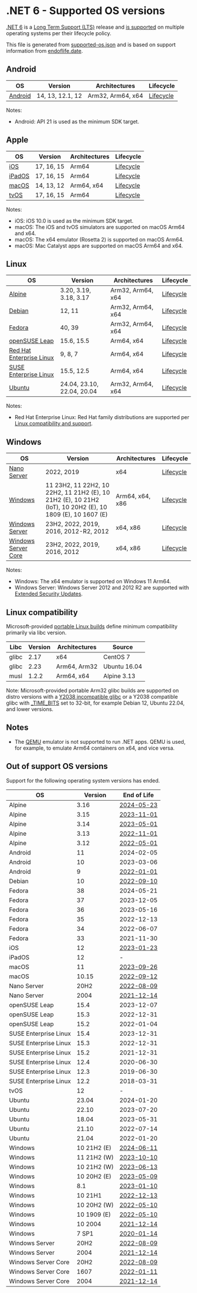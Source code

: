 # .NET 6 - Supported OS versions

[.NET 6](README.md) is a [Long Term Support (LTS)](../../release-policies.md) release and [is supported](../../support.md) on multiple operating systems per their lifecycle policy.

This file is generated from [supported-os.json](supported-os.json) and is based on support information from [endoflife.date](https://endoflife.date/).

## Android

OS                              | Version                      | Architectures      | Lifecycle          |
--------------------------------|------------------------------|--------------------|--------------------|
[Android][0]                    | 14, 13, 12.1, 12             | Arm32, Arm64, x64  | [Lifecycle][1]     |

Notes:

* Android: API 21 is used as the minimum SDK target.

[0]: https://www.android.com/
[1]: https://support.google.com/android

## Apple

OS                              | Version                      | Architectures      | Lifecycle          |
--------------------------------|------------------------------|--------------------|--------------------|
[iOS][2]                        | 17, 16, 15                   | Arm64              | [Lifecycle][3]     |
[iPadOS][4]                     | 17, 16, 15                   | Arm64              | [Lifecycle][5]     |
[macOS][6]                      | 14, 13, 12                   | Arm64, x64         | [Lifecycle][7]     |
[tvOS][8]                       | 17, 16, 15                   | Arm64              | [Lifecycle][9]     |

Notes:

* iOS: iOS 10.0 is used as the minimum SDK target.
* macOS: The iOS and tvOS simulators are supported on macOS Arm64 and x64.
* macOS: The x64 emulator (Rosetta 2) is supported on macOS Arm64.
* macOS: Mac Catalyst apps are supported on macOS Arm64 and x64.

[2]: https://developer.apple.com/ios/
[3]: https://support.apple.com/ios/
[4]: https://developer.apple.com/ipados/
[5]: https://support.apple.com/ipados/
[6]: https://developer.apple.com/macos/
[7]: https://support.apple.com/macos/
[8]: https://developer.apple.com/tvos/
[9]: https://support.apple.com/apple-tv/

## Linux

OS                              | Version                      | Architectures      | Lifecycle          |
--------------------------------|------------------------------|--------------------|--------------------|
[Alpine][10]                    | 3.20, 3.19, 3.18, 3.17       | Arm32, Arm64, x64  | [Lifecycle][11]    |
[Debian][12]                    | 12, 11                       | Arm32, Arm64, x64  | [Lifecycle][13]    |
[Fedora][14]                    | 40, 39                       | Arm32, Arm64, x64  | [Lifecycle][15]    |
[openSUSE Leap][16]             | 15.6, 15.5                   | Arm64, x64         | [Lifecycle][17]    |
[Red Hat Enterprise Linux][18]  | 9, 8, 7                      | Arm64, x64         | [Lifecycle][19]    |
[SUSE Enterprise Linux][20]     | 15.5, 12.5                   | Arm64, x64         | [Lifecycle][21]    |
[Ubuntu][22]                    | 24.04, 23.10, 22.04, 20.04   | Arm32, Arm64, x64  | [Lifecycle][23]    |

Notes:

* Red Hat Enterprise Linux: Red Hat family distributions are supported per [Linux compatibility and support](../../linux-support.md).

[10]: https://alpinelinux.org/
[11]: https://alpinelinux.org/releases/
[12]: https://www.debian.org/
[13]: https://wiki.debian.org/DebianReleases
[14]: https://fedoraproject.org/
[15]: https://fedoraproject.org/wiki/End_of_life
[16]: https://www.opensuse.org/
[17]: https://en.opensuse.org/Lifetime
[18]: https://access.redhat.com/
[19]: https://access.redhat.com/support/policy/updates/errata/
[20]: https://www.suse.com/
[21]: https://www.suse.com/lifecycle/
[22]: https://ubuntu.com/
[23]: https://wiki.ubuntu.com/Releases

## Windows

OS                              | Version                      | Architectures      | Lifecycle          |
--------------------------------|------------------------------|--------------------|--------------------|
[Nano Server][24]               | 2022, 2019                   | x64                | [Lifecycle][25]    |
[Windows][26]                   | 11 23H2, 11 22H2, 10 22H2, 11 21H2 (E), 10 21H2 (E), 10 21H2 (IoT), 10 20H2 (E), 10 1809 (E), 10 1607 (E) | Arm64, x64, x86    | [Lifecycle][27]    |
[Windows Server][28]            | 23H2, 2022, 2019, 2016, 2012-R2, 2012 | x64, x86           | [Lifecycle][29]    |
[Windows Server Core][30]       | 23H2, 2022, 2019, 2016, 2012 | x64, x86           | [Lifecycle][31]    |

Notes:

* Windows: The x64 emulator is supported on Windows 11 Arm64.
* Windows Server: Windows Server 2012 and 2012 R2 are supported with [Extended Security Updates](https://learn.microsoft.com/windows-server/get-started/extended-security-updates-overview).

[24]: https://learn.microsoft.com/virtualization/windowscontainers/manage-containers/container-base-images
[25]: https://learn.microsoft.com/windows-server/get-started/windows-server-release-info
[26]: https://www.microsoft.com/windows/
[27]: https://support.microsoft.com/help/13853/windows-lifecycle-fact-sheet
[28]: https://www.microsoft.com/windows-server
[29]: https://learn.microsoft.com/windows-server/get-started/windows-server-release-info
[30]: https://learn.microsoft.com/virtualization/windowscontainers/manage-containers/container-base-images
[31]: https://learn.microsoft.com/windows-server/get-started/windows-server-release-info

## Linux compatibility

Microsoft-provided [portable Linux builds](../../linux.md) define minimum compatibility primarily via libc version.

Libc                     | Version  | Architectures      | Source             |
-------------------------|----------|--------------------|--------------------|
glibc                    | 2.17     | x64                | CentOS 7           |
glibc                    | 2.23     | Arm64, Arm32       | Ubuntu 16.04       |
musl                     | 1.2.2    | Arm64, x64         | Alpine 3.13        |

Note: Microsoft-provided portable Arm32 glibc builds are supported on distro versions with a [Y2038 incompatible glibc](https://github.com/dotnet/core/discussions/9285) or a Y2038 compatible glibc with [_TIME_BITS](https://www.gnu.org/software/libc/manual/html_node/Feature-Test-Macros.html) set to 32-bit, for example Debian 12, Ubuntu 22.04, and lower versions.

## Notes

* The [QEMU](https://www.qemu.org/) emulator is not supported to run .NET apps. QEMU is used, for example, to emulate Arm64 containers on x64, and vice versa.

## Out of support OS versions

Support for the following operating system versions has ended.

OS                              | Version                      | End of Life        |
--------------------------------|------------------------------|--------------------|
Alpine                          | 3.16                         | [2024-05-23](https://alpinelinux.org/posts/Alpine-3.16.9-3.17.7-3.18.6-released.html) |
Alpine                          | 3.15                         | [2023-11-01](https://alpinelinux.org/posts/Alpine-3.15.10-3.16.7-3.17.5-3.18.3-released.html) |
Alpine                          | 3.14                         | [2023-05-01](https://alpinelinux.org/posts/Alpine-3.14.10-3.15.8-3.16.5-released.html) |
Alpine                          | 3.13                         | [2022-11-01](https://alpinelinux.org/posts/Alpine-3.12.12-3.13.10-3.14.6-3.15.4-released.html) |
Alpine                          | 3.12                         | [2022-05-01](https://alpinelinux.org/posts/Alpine-3.12.12-3.13.10-3.14.6-3.15.4-released.html) |
Android                         | 11                           | 2024-02-05         |
Android                         | 10                           | 2023-03-06         |
Android                         | 9                            | [2022-01-01](https://developer.android.com/about/versions/pie) |
Debian                          | 10                           | [2022-09-10](https://www.debian.org/News/2022/20220910) |
Fedora                          | 38                           | 2024-05-21         |
Fedora                          | 37                           | 2023-12-05         |
Fedora                          | 36                           | 2023-05-16         |
Fedora                          | 35                           | 2022-12-13         |
Fedora                          | 34                           | 2022-06-07         |
Fedora                          | 33                           | 2021-11-30         |
iOS                             | 12                           | [2023-01-23](https://support.apple.com/HT209084) |
iPadOS                          | 12                           | -                  |
macOS                           | 11                           | [2023-09-26](https://support.apple.com/HT211896) |
macOS                           | 10.15                        | [2022-09-12](https://support.apple.com/HT210642) |
Nano Server                     | 20H2                         | [2022-08-09](https://learn.microsoft.com/lifecycle/announcements/windows-server-20h2-retiring) |
Nano Server                     | 2004                         | [2021-12-14](https://learn.microsoft.com/lifecycle/announcements/windows-server-version-2004-end-of-servicing) |
openSUSE Leap                   | 15.4                         | 2023-12-07         |
openSUSE Leap                   | 15.3                         | 2022-12-31         |
openSUSE Leap                   | 15.2                         | 2022-01-04         |
SUSE Enterprise Linux           | 15.4                         | 2023-12-31         |
SUSE Enterprise Linux           | 15.3                         | 2022-12-31         |
SUSE Enterprise Linux           | 15.2                         | 2021-12-31         |
SUSE Enterprise Linux           | 12.4                         | 2020-06-30         |
SUSE Enterprise Linux           | 12.3                         | 2019-06-30         |
SUSE Enterprise Linux           | 12.2                         | 2018-03-31         |
tvOS                            | 12                           | -                  |
Ubuntu                          | 23.04                        | 2024-01-20         |
Ubuntu                          | 22.10                        | 2023-07-20         |
Ubuntu                          | 18.04                        | 2023-05-31         |
Ubuntu                          | 21.10                        | 2022-07-14         |
Ubuntu                          | 21.04                        | 2022-01-20         |
Windows                         | 10 21H2 (E)                  | [2024-06-11](https://learn.microsoft.com/lifecycle/products/windows-10-enterprise-and-education) |
Windows                         | 11 21H2 (W)                  | [2023-10-10](https://learn.microsoft.com/windows/release-health/windows11-release-information) |
Windows                         | 10 21H2 (W)                  | [2023-06-13](https://learn.microsoft.com/windows/release-health/release-information) |
Windows                         | 10 20H2 (E)                  | [2023-05-09](https://learn.microsoft.com/windows/release-health/status-windows-10-20h2) |
Windows                         | 8.1                          | [2023-01-10](https://learn.microsoft.com/lifecycle/products/windows-81) |
Windows                         | 10 21H1                      | [2022-12-13](https://learn.microsoft.com/windows/release-health/status-windows-10-21h1) |
Windows                         | 10 20H2 (W)                  | [2022-05-10](https://learn.microsoft.com/windows/release-health/status-windows-10-20h2) |
Windows                         | 10 1909 (E)                  | [2022-05-10](https://learn.microsoft.com/lifecycle/announcements/windows-10-1909-enterprise-education-eos) |
Windows                         | 10 2004                      | [2021-12-14](https://learn.microsoft.com/lifecycle/announcements/windows-10-version-2004-end-of-servicing) |
Windows                         | 7 SP1                        | [2020-01-14](https://learn.microsoft.com/lifecycle/products/windows-7) |
Windows Server                  | 20H2                         | [2022-08-09](https://learn.microsoft.com/lifecycle/announcements/windows-server-20h2-retiring) |
Windows Server                  | 2004                         | [2021-12-14](https://learn.microsoft.com/lifecycle/announcements/windows-server-version-2004-end-of-servicing) |
Windows Server Core             | 20H2                         | [2022-08-09](https://learn.microsoft.com/lifecycle/announcements/windows-server-20h2-retiring) |
Windows Server Core             | 1607                         | [2022-01-11](https://learn.microsoft.com/virtualization/windowscontainers/deploy-containers/base-image-lifecycle) |
Windows Server Core             | 2004                         | [2021-12-14](https://learn.microsoft.com/lifecycle/announcements/windows-server-version-2004-end-of-servicing) |
